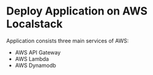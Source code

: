 # Deploy Application on AWS Localstack

Application consists three main services of AWS:
- AWS API Gateway
- AWS Lambda
- AWS Dynamodb

